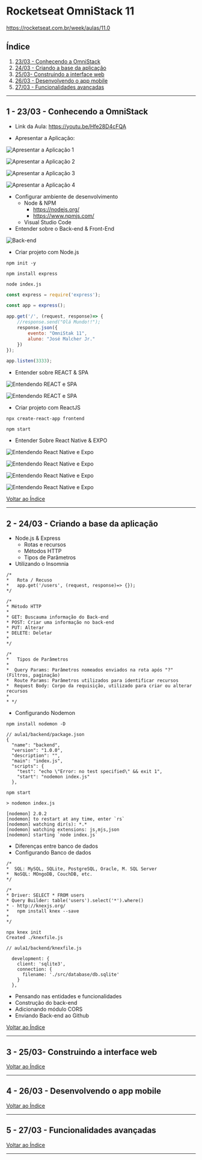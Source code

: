 # Rocketseat OmniStack 11

https://rocketseat.com.br/week/aulas/11.0


## <a name="indice">Índice</a>

1. [23/03 - Conhecendo a OmniStack](#parte1)     
2. [24/03 - Criando a base da aplicação](#parte2)     
3. [25/03- Construindo a interface web](#parte3)     
4. [26/03 - Desenvolvendo o app mobile](#parte4)     
5. [27/03 - Funcionalidades avançadas](#parte5)     
---


## <a name="parte1">1 - 23/03 - Conhecendo a OmniStack</a>

- Link da Aula: https://youtu.be/Hfe28D4cFQA

- Apresentar a Aplicação:

![Apresentar a Aplicação 1](imgs/1-1-apresentacao.jpg)

![Apresentar a Aplicação 2](imgs/1-2-apresentacao.jpg)

![Apresentar a Aplicação 3](imgs/1-3-apresentacao.jpg)

![Apresentar a Aplicação 4](imgs/1-4-apresentacao.jpg)


- Configurar ambiente de desenvolvimento
  - Node & NPM
    - https://nodejs.org/
    - https://www.npmjs.com/
  - Visual Studio Code
- Entender sobre o Back-end & Front-End

![Back-end](imgs/1-5-backend.jpg)

- Criar projeto com Node.js
```
npm init -y

npm install express

node index.js
```

```js
const express = require('express');

const app = express();

app.get('/', (request, response)=> {
    //response.send("Olá Mundo!!");
    response.json({
        evento: "OmniStak 11",
        aluno: "José Malcher Jr."
    })
});

app.listen(3333);

```

- Entender sobre REACT & SPA

![Entendendo REACT e SPA](imgs/1-6-entendendo-react.jpg)

![Entendendo REACT e SPA](imgs/1-7-entendendo-react.jpg)

- Criar projeto com ReactJS

```
npx create-react-app frontend

npm start
```

- Entender Sobre React Native & EXPO

![Entendendo React Native e Expo](imgs/1-8-entendendo-react-native-expo.jpg)

![Entendendo React Native e Expo](imgs/1-9-entendendo-react-native-expo.jpg)

![Entendendo React Native e Expo](imgs/1-10-entendendo-react-native-expo.jpg)

![Entendendo React Native e Expo](imgs/1-11-entendendo-react-native-expo.jpg)



[Voltar ao Índice](#indice)

---


## <a name="parte2">2 - 24/03 - Criando a base da aplicação</a>

- Node.js & Express
  - Rotas e recursos
  - Métodos HTTP
  - Tipos de Parâmetros
- Utilizando o Insomnia

```
/*
*   Rota / Recuso
*   app.get('/users', (request, response)=> {});
*/

/*
* Método HTTP
*
* GET: Buscauma informação do Back-end
* POST: Criar uma informação no back-end
* PUT: Alterar
* DELETE: Deletar
*
*/

/*
*   Tipos de Parâmetros
*
*  Query Params: Parâmetros nomeados enviados na rota após "?" (Filtros, paginação)
*  Route Params: Parâmetros utilizados para identificar recursos
*  Request Body: Corpo da requisição, utilizado para criar ou alterar recursos
*
* */

```

- Configurando Nodemon

```
npm install nodemon -D

```

```
// aula1/backend/package.json
{
  "name": "backend",
  "version": "1.0.0",
  "description": "",
  "main": "index.js",
  "scripts": {
    "test": "echo \"Error: no test specified\" && exit 1",
    "start": "nodemon index.js"
  },
```

```
npm start

> nodemon index.js

[nodemon] 2.0.2
[nodemon] to restart at any time, enter `rs`
[nodemon] watching dir(s): *.*
[nodemon] watching extensions: js,mjs,json
[nodemon] starting `node index.js`

```

- Diferenças entre banco de dados
- Configurando Banco de dados

```
/*
*  SQL: MySQL, SQLite, PostgreSQL, Oracle, M. SQL Server
*  NoSQL: MOngoDB, CouchDB, etc.
*/

/*
* Driver: SELECT * FROM users
* Query Builder: table('users').select('*').where()
* - http://knexjs.org/
*   npm install knex --save
* 
*/

```

```
npx knex init
Created ./knexfile.js

```

```
// aula1/backend/knexfile.js

  development: {
    client: 'sqlite3',
    connection: {
      filename: './src/database/db.sqlite'
    }
  },
```


- Pensando nas entidades e funcionalidades
- Construção do back-end
- Adicionando módulo CORS
- Enviando Back-end ao Github

[Voltar ao Índice](#indice)

---


## <a name="parte3">3 - 25/03- Construindo a interface web</a>



[Voltar ao Índice](#indice)

---


## <a name="parte4">4 - 26/03 - Desenvolvendo o app mobile</a>



[Voltar ao Índice](#indice)

---


## <a name="parte5">5 - 27/03 - Funcionalidades avançadas</a>



[Voltar ao Índice](#indice)

---

